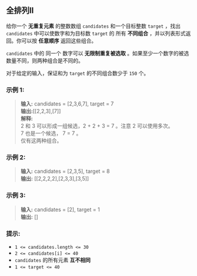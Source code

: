 ## 全排列Ⅱ

给你一个 **无重复元素** 的整数数组 `candidates` 和一个目标整数 `target` ，找出 `candidates`
中可以使数字和为目标数 `target` 的 所有 **不同组合** ，并以列表形式返回。你可以按 **任意顺序** 返回这些组合。

`candidates` 中的 同一个 数字可以 **无限制重复被选取** 。如果至少一个数字的被选数量不同，则两种组合是不同的。

对于给定的输入，保证和为 `target` 的不同组合数少于 `150` 个。

### 示例 1:

> **输入:** candidates = [2,3,6,7], target = 7                
> **输出:**[[2,2,3],[7]]  
> **解释:**  
> 2 和 3 可以形成一组候选，2 + 2 + 3 = 7 。注意 2 可以使用多次。  
> 7 也是一个候选， 7 = 7 。  
> 仅有这两种组合。

### 示例 2:

> **输入:** candidates = [2,3,5], target = 8                  
> **输出:** [[2,2,2,2],[2,3,3],[3,5]]

### 示例 3:

> **输入:** candidates = [2], target = 1                  
> **输出:** []

### 提示:

* `1 <= candidates.length <= 30`
* `2 <= candidates[i] <= 40`
* `candidates` 的所有元素 **互不相同**
* `1 <= target <= 40`